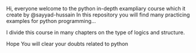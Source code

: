 Hi, everyone welcome to the python in-depth exampliary course which it create by @sayyad-hussain 
In this repository you will find many practicing examples for python programming...

I divide this course in many chapters on the type of logics and structure.

Hope You will clear your doubts related to python 

